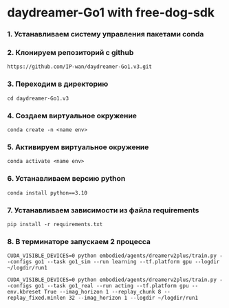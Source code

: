 # daydreamer-Go1 with free-dog-sdk

### 1. Устанавливаем систему управления пакетами conda
### 2. Клонируем репозиторий с github
```
https://github.com/IP-wan/daydreamer-Go1.v3.git
```
### 3. Переходим в директорию
```
cd daydreamer-Go1.v3
```
### 4. Создаем виртуальное окружение
```
conda create -n <name env>
```
### 5. Активируем виртуальное окружение
```
conda activate <name env>
```
### 6. Устанавливаем версию python
```
conda install python==3.10
```
### 7. Устанавливаем зависимости из файла requirements
```
pip install -r requirements.txt 
```
### 8. В терминаторе запускаем 2 процесса 
```
CUDA_VISIBLE_DEVICES=0 python embodied/agents/dreamerv2plus/train.py --configs go1 --task go1_sim --run learning --tf.platform gpu --logdir ~/logdir/run1

CUDA_VISIBLE_DEVICES=0 python embodied/agents/dreamerv2plus/train.py --configs go1 --task go1_real --run acting --tf.platform gpu --env.kbreset True --imag_horizon 1 --replay_chunk 8 --replay_fixed.minlen 32 --imag_horizon 1 --logdir ~/logdir/run1
```